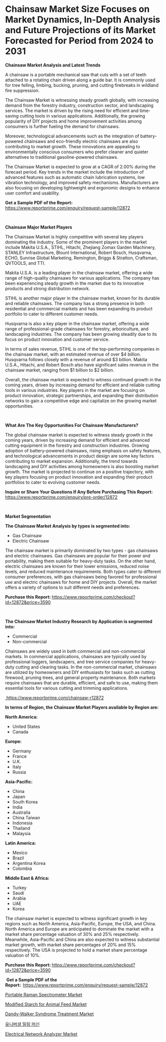 <p><h1>Chainsaw Market Size Focuses on Market Dynamics, In-Depth Analysis and Future Projections of its Market Forecasted for Period from 2024 to 2031</h1></p><p><strong>Chainsaw Market Analysis and Latest Trends</strong></p>
<p><p>A chainsaw is a portable mechanical saw that cuts with a set of teeth attached to a rotating chain driven along a guide bar. It is commonly used for tree felling, limbing, bucking, pruning, and cutting firebreaks in wildland fire suppression.</p><p>The Chainsaw Market is witnessing steady growth globally, with increasing demand from the forestry industry, construction sector, and landscaping services. The market is driven by the rising need for efficient and time-saving cutting tools in various applications. Additionally, the growing popularity of DIY projects and home improvement activities among consumers is further fueling the demand for chainsaws.</p><p>Moreover, technological advancements such as the integration of battery-powered chainsaws and eco-friendly electric chainsaws are also contributing to market growth. These innovations are appealing to environmentally conscious consumers who prefer cleaner and quieter alternatives to traditional gasoline-powered chainsaws.</p><p>The Chainsaw Market is expected to grow at a CAGR of 2.00% during the forecast period. Key trends in the market include the introduction of advanced features such as automatic chain lubrication systems, low vibration technology, and improved safety mechanisms. Manufacturers are also focusing on developing lightweight and ergonomic designs to enhance user comfort and usability.</p></p>
<p><strong>Get a Sample PDF of the Report:&nbsp;</strong> <a href="https://www.reportprime.com/enquiry/request-sample/12872">https://www.reportprime.com/enquiry/request-sample/12872</a></p>
<p>&nbsp;</p>
<p><strong>Chainsaw Major Market Players</strong></p>
<p><p>The Chainsaw Market is highly competitive with several key players dominating the industry. Some of the prominent players in the market include Makita U.S.A., STIHL, Hitachi, Zhejiang Zomax Garden Machinery, STANLEY Infrastructure, Blount International, Robert Bosch, Husqvarna, ECHO, Sunrise Global Marketing, Remington, Briggs & Stratton, Craftsman, QVTOOLS, and TTI.</p><p>Makita U.S.A. is a leading player in the chainsaw market, offering a wide range of high-quality chainsaws for various applications. The company has been experiencing steady growth in the market due to its innovative products and strong distribution network.</p><p>STIHL is another major player in the chainsaw market, known for its durable and reliable chainsaws. The company has a strong presence in both residential and commercial markets and has been expanding its product portfolio to cater to different customer needs.</p><p>Husqvarna is also a key player in the chainsaw market, offering a wide range of professional-grade chainsaws for forestry, arboriculture, and landscaping industries. The company has been growing steadily due to its focus on product innovation and customer service.</p><p>In terms of sales revenue, STIHL is one of the top-performing companies in the chainsaw market, with an estimated revenue of over $4 billion. Husqvarna follows closely with a revenue of around $3 billion. Makita U.S.A., Hitachi, and Robert Bosch also have significant sales revenue in the chainsaw market, ranging from $1 billion to $2 billion.</p><p>Overall, the chainsaw market is expected to witness continued growth in the coming years, driven by increasing demand for efficient and reliable cutting tools in various industries. Key players in the market are focusing on product innovation, strategic partnerships, and expanding their distribution networks to gain a competitive edge and capitalize on the growing market opportunities.</p></p>
<p>&nbsp;</p>
<p><strong>What Are The Key Opportunities For Chainsaw Manufacturers?</strong></p>
<p><p>The global chainsaw market is expected to witness steady growth in the coming years, driven by increasing demand for efficient and advanced cutting equipment in the forestry and construction industries. Growing adoption of battery-powered chainsaws, rising emphasis on safety features, and technological advancements in product design are some key factors contributing to market expansion. Additionally, the trend towards landscaping and DIY activities among homeowners is also boosting market growth. The market is projected to continue on a positive trajectory, with key players focusing on product innovation and expanding their product portfolios to cater to evolving customer needs.</p></p>
<p><strong>Inquire or Share Your Questions If Any Before Purchasing This Report:</strong> <a href="https://www.reportprime.com/enquiry/pre-order/12872">https://www.reportprime.com/enquiry/pre-order/12872</a></p>
<p>&nbsp;</p>
<p><strong>Market Segmentation</strong></p>
<p><strong>The Chainsaw Market Analysis by types is segmented into:</strong></p>
<p><ul><li>Gas Chainsaw</li><li>Electric Chainsaw</li></ul></p>
<p><p>The chainsaw market is primarily dominated by two types - gas chainsaws and electric chainsaws. Gas chainsaws are popular for their power and portability, making them suitable for heavy-duty tasks. On the other hand, electric chainsaws are known for their lower emissions, reduced noise levels, and reduced maintenance requirements. Both types cater to different consumer preferences, with gas chainsaws being favored for professional use and electric chainsaws for home and DIY projects. Overall, the market offers a variety of options to suit different needs and preferences.</p></p>
<p><strong>Purchase this Report:&nbsp;</strong><a href="https://www.reportprime.com/checkout?id=12872&price=3590">https://www.reportprime.com/checkout?id=12872&price=3590</a></p>
<p>&nbsp;</p>
<p><strong>The Chainsaw Market Industry Research by Application is segmented into:</strong></p>
<p><ul><li>Commercial</li><li>Non-commercial</li></ul></p>
<p><p>Chainsaws are widely used in both commercial and non-commercial markets. In commercial applications, chainsaws are typically used by professional loggers, landscapers, and tree service companies for heavy-duty cutting and clearing tasks. In the non-commercial market, chainsaws are utilized by homeowners and DIY enthusiasts for tasks such as cutting firewood, pruning trees, and general property maintenance. Both markets require chainsaws that are durable, efficient, and safe to use, making them essential tools for various cutting and trimming applications.</p></p>
<p><a href="https://www.reportprime.com/chainsaw-r12872">&nbsp;https://www.reportprime.com/chainsaw-r12872</a></p>
<p><strong>In terms of Region, the Chainsaw Market Players available by Region are:</strong></p>
<p>
    <p> <strong> North America: </strong>
        <ul>
            <li>United States</li>
            <li>Canada</li>
        </ul>
        </p> 
    <p> <strong> Europe: </strong>
        <ul>
            <li>Germany</li>
            <li>France</li>
            <li>U.K.</li>
            <li>Italy</li>
            <li>Russia</li>
        </ul>
        </p> 
    <p> <strong> Asia-Pacific: </strong>
        <ul>
            <li>China</li>
            <li>Japan</li>
            <li>South Korea</li>
            <li>India</li>
            <li>Australia</li>
            <li>China Taiwan</li>
            <li>Indonesia</li>
            <li>Thailand</li>
            <li>Malaysia</li>
        </ul>
        </p> 
    <p> <strong> Latin America: </strong>
        <ul>
            <li>Mexico</li>
            <li>Brazil</li>
            <li>Argentina Korea</li>
            <li>Colombia</li>
        </ul>
        </p> 
    <p> <strong> Middle East & Africa: </strong>
        <ul>
            <li>Turkey</li>
            <li>Saudi</li>
            <li>Arabia</li>
            <li>UAE</li>
            <li>Korea</li>
        </ul>
    </p>
    </p>
<p><p>The chainsaw market is expected to witness significant growth in key regions such as North America, Asia-Pacific, Europe, the USA, and China. North America and Europe are anticipated to dominate the market with a market share percentage valuation of 30% and 25% respectively. Meanwhile, Asia-Pacific and China are also expected to witness substantial market growth, with market share percentages of 20% and 15% respectively. The USA is projected to hold a market share percentage valuation of 10%.</p></p>
<p><strong>Purchase this Report: </strong><a href="https://www.reportprime.com/checkout?id=12872&price=3590">https://www.reportprime.com/checkout?id=12872&price=3590</a></p>
<p>&nbsp;<strong>Get a Sample PDF of the Report:&nbsp;&nbsp;</strong><a href="https://www.reportprime.com/enquiry/request-sample/12872">https://www.reportprime.com/enquiry/request-sample/12872</a></p>
<p><strong></strong></p>
<p><p><a href="https://www.linkedin.com/pulse/portable-raman-spectrometer-industry-analysis-report-its-g4z2e?trackingId=S6IATn%2BPSASB2Gv9%2FLO%2FQw%3D%3D">Portable Raman Spectrometer Market</a></p><p><a href="https://issuu.com/reportprime-2/docs/modified-starch-for-animal-feed-mar_cb966b891fa5bc">Modified Starch for Animal Feed Market</a></p><p><a href="https://medium.com/@brendamoreno1988/dandy-walker-syndrome-treatment-market-industry-landscape-growth-trajectories-and-global-markets-5dbd79c55361">Dandy-Walker Syndrome Treatment Market</a></p><p><a href="https://medium.com/@nargishussain12/%EC%9C%A0%EB%8B%88%EB%B2%84%EC%84%A4-%EB%B0%80%EB%A7%81-%EB%A8%B8%EC%8B%A0-%EC%82%B0%EC%97%85-%EB%B6%84%EC%95%BC-2024%EB%85%84%EB%B6%80%ED%84%B0-2031%EB%85%84%EA%B9%8C%EC%A7%80%EC%9D%98-%EC%8B%A0%EA%B8%B0%EC%88%A0-%EB%B0%8F-%EC%8B%9C%EC%9E%A5-%EC%98%81%ED%96%A5%EC%9D%B4-%EC%98%88%EC%B8%A1%EB%90%A9%EB%8B%88%EB%8B%A4-4287ef98cfb3">유니버셜 밀링 머신</a></p><p><a href="https://www.linkedin.com/pulse/insights-electrical-network-analyzer-market-size-which-zqhac?trackingId=yfz%2FAElsQqqU%2FHjw7PSgiA%3D%3D">Electrical Network Analyzer Market</a></p></p>